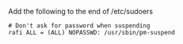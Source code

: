 Add the following to the end of /etc/sudoers

    # Don't ask for password when suspending
    rafi ALL = (ALL) NOPASSWD: /usr/sbin/pm-suspend
